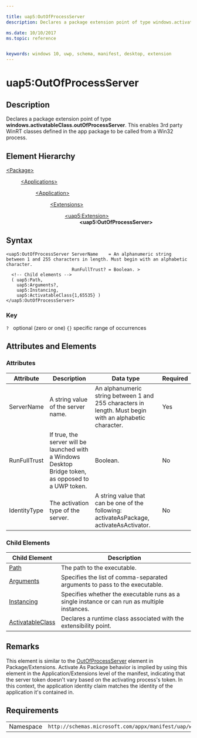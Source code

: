 ```yaml
---

title: uap5:OutOfProcessServer
description: Declares a package extension point of type windows.activatableClass.outOfProcessServer. This enables 3rd party WinRT classes defined in the app package to be called from a Win32 process.

ms.date: 10/10/2017
ms.topic: reference


keywords: windows 10, uwp, schema, manifest, desktop, extension 
---
```


# uap5:OutOfProcessServer

## Description
Declares a package extension point of type **windows.activatableClass.outOfProcessServer**. This enables 3rd party WinRT classes defined in the app package to be called from a Win32 process.

## Element Hierarchy
<dl>
<dt><a href="element-package.md">&lt;Package&gt;</a></dt>
<dd>
<dl>
<dt><a href="element-applications.md">&lt;Applications&gt;</a></dt>
<dd>
<dl>
<dt><a href="element-application.md">&lt;Application&gt;</a></dt>
<dd>
<dl>
<dt><a href="element-1-extensions.md">&lt;Extensions&gt;</a></dt>
<dd>
<dl>
<dt><a href="element-uap5-extension.md">&lt;uap5:Extension&gt;</a></dt>
<dd><b>&lt;uap5:OutOfProcessServer&gt;</b></dd>
</dl>
</dd>
</dl>
</dd>
</dl>
</dd>
</dl>
</dd>
</dl>

## Syntax
```syntax
<uap5:OutOfProcessServer ServerName    = An alphanumeric string between 1 and 255 characters in length. Must begin with an alphabetic character.
                         RunFullTrust? = Boolean. >
  <!-- Child elements -->
  ( uap5:Path,
    uap5:Arguments?,
    uap5:Instancing,
    uap5:ActivatableClass{1,65535} )
</uap5:OutOfProcessServer>
```

### Key
`?`   optional (zero or one)
`{}` specific range of occurrences

## Attributes and Elements
### Attributes
| Attribute | Description | Data type | Required |
|-----------|-------------|-----------|----------|
| ServerName | A string value of the server name. | An alphanumeric string between 1 and 255 characters in length. Must begin with an alphabetic character. | Yes |
| RunFullTrust | If true, the server will be launched with a Windows Desktop Bridge token, as opposed to a UWP token. | Boolean. | No |
| IdentityType | The activation type of the server. | A string value that can be one of the following: activateAsPackage, activateAsActivator. | No | 

### Child Elements

| Child Element | Description |
|---------------|-------------|
| [Path](element-uap5-path.md) | The path to the executable. |
| [Arguments](element-uap5-arguments.md) | Specifies the list of comma-separated arguments to pass to the executable. |
| [Instancing](element-uap5-instancing.md) | Specifies whether the executable runs as a single instance or can run as multiple instances. |
| [ActivatableClass](element-uap5-ActivatableClass.md) | Declares a runtime class associated with the extensibility point. |

## Remarks
This element is similar to the [OutOfProcessServer](element-outOfProcessServer.md) element in Package/Extensions. Activate As Package behavior is implied by using this element in the Application/Extensions level of the manifest, indicating that the server token doesn't vary based on the activating process's token. In this context, the application identity claim matches the identity of the application it's contained in.

## Requirements

|   |   |
|--|--|
| Namespace | `http://schemas.microsoft.com/appx/manifest/uap/windows10/5` |
